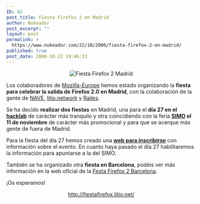 ```yaml
---
ID: 82
post_title: Fiesta Firefox 2 en Madrid
author: Nukeador
post_excerpt: ""
layout: post
permalink: >
  https://www.nukeador.com/22/10/2006/fiesta-firefox-2-en-madrid/
published: true
post_date: 2006-10-22 19:46:33
---
```

<p align="center"><img title="Fiesta Firefox 2 Madrid" alt="Fiesta Firefox 2 Madrid" src="http://fiestafirefox.litio.net/images/festa-ff-es.jpg" /></p>
Los colaboradores de <a title="Mozilla Europe" href="http://www.mozilla-europe.org/es/">Mozilla-Europe</a> hemos estado organizando la <strong>fiesta para celebrar la salida de Firefox 2.0 en Madrid</strong>, con la colaboración de la gente de <a title="Proyecto NAVE" href="http://nave.escomposlinux.org/">NAVE</a>, <a title="Litio Network" href="http://www.litio.net/">litio.network</a> y <a title="Railes" href="http://www.railes.net/">Railes</a>.

Se ha decido <strong>realizar dos fiestas</strong> en Madrid, una para el <strong>día 27 en el <a title="Hacklab - Cielito Lindo" href="http://wh2001.sindominio.net/">hacklab</a></strong> de carácter más tranquilo y otra coincidiendo con la feria <strong><a title="SIMO - Ifema" href="http://www.ifema.es/ferias/simo/default.html">SIMO</a> el 11 de noviembre</strong> de carácter más promocional y para que se acerque más gente de fuera de Madrid.

Para la fiesta del día 27 hemos creado una <strong><a title="Fiesta Firefox - Madrid" href="http://fiestafirefox.litio.net/">web para inscribirse</a></strong> con información sobre el evento. En cuanto haya pasado el día 27 habilitaremos la información para apuntarse a la del SIMO.

También se ha organizado otra <strong>fiesta en Barcelona</strong>, podéis ver más información en la web oficial de la <a title="Festa Firefox 2 Barcelona" href="http://festa.firefox.cat/">Festa Firefox 2 Barcelona</a>.

¡Os esperamos!
<p align="center"><a title="Fiesta Firefox - Madrid" href="http://fiestafirefox.litio.net/">http://fiestafirefox.litio.net/ </a></p>